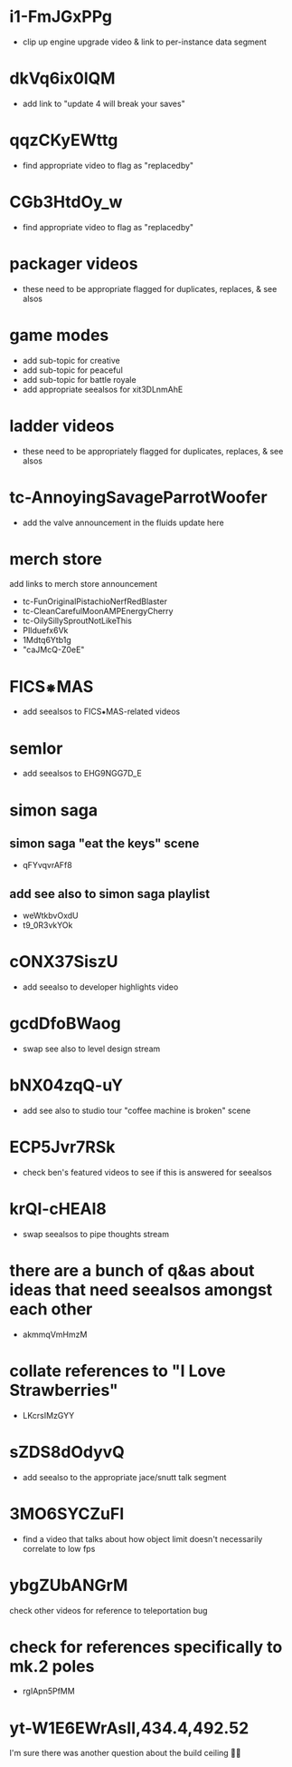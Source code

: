 # i1-FmJGxPPg
* clip up engine upgrade video & link to per-instance data segment

# dkVq6ix0lQM
* add link to "update 4 will break your saves"

# qqzCKyEWttg
* find appropriate video to flag as "replacedby"

# CGb3HtdOy_w
* find appropriate video to flag as "replacedby"

# packager videos
* these need to be appropriate flagged for duplicates, replaces, & see alsos

# game modes
* add sub-topic for creative
* add sub-topic for peaceful
* add sub-topic for battle royale
* add appropriate seealsos for xit3DLnmAhE

# ladder videos
* these need to be appropriately flagged for duplicates, replaces, & see alsos

# tc-AnnoyingSavageParrotWoofer
* add the valve announcement in the fluids update here

# merch store
add links to merch store announcement
* tc-FunOriginalPistachioNerfRedBlaster
* tc-CleanCarefulMoonAMPEnergyCherry
* tc-OilySillySproutNotLikeThis
* PIlduefx6Vk
* 1Mdtq6Ytb1g
* "caJMcQ-Z0eE"

# FICS⁕MAS
* add seealsos to FICS⁕MAS-related videos

# semlor
* add seealsos to EHG9NGG7D_E

# simon saga
## simon saga "eat the keys" scene
* qFYvqvrAFf8

## add see also to simon saga playlist
* weWtkbvOxdU
* t9_0R3vkYOk

# cONX37SiszU
* add seealso to developer highlights video

# gcdDfoBWaog
* swap see also to level design stream

# bNX04zqQ-uY
* add see also to studio tour "coffee machine is broken" scene

# ECP5Jvr7RSk
* check ben's featured videos to see if this is answered for seealsos

# krQI-cHEAl8
* swap seealsos to pipe thoughts stream

# there are a bunch of q&as about ideas that need seealsos amongst each other
* akmmqVmHmzM

# collate references to "I Love Strawberries"
* LKcrsIMzGYY

# sZDS8dOdyvQ
* add seealso to the appropriate jace/snutt talk segment

# 3MO6SYCZuFI
* find a video that talks about how object limit doesn't necessarily correlate to low fps

# ybgZUbANGrM
check other videos for reference to teleportation bug

# check for references specifically to mk.2 poles
* rgIApn5PfMM

# yt-W1E6EWrAsII,434.4,492.52
I'm sure there was another question about the build ceiling 🤷‍♂️
